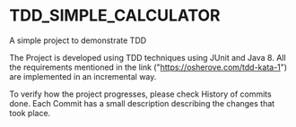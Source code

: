 # TDD_SIMPLE_CALCULATOR
 A simple project to demonstrate TDD

The Project is developed using TDD techniques using JUnit and Java 8.
All the requirements mentioned in the link ("https://osherove.com/tdd-kata-1") are implemented in an incremental way.

To verify how the project progresses, please check History of commits done.
Each Commit has a small description describing the changes that took place.
